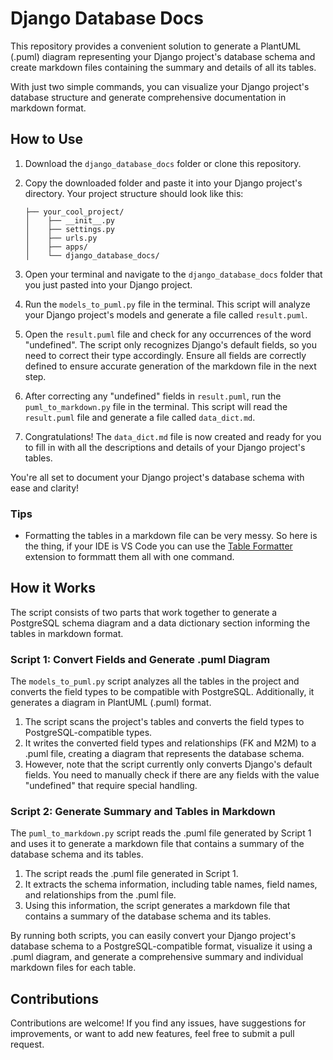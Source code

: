 # Django Database Docs

This repository provides a convenient solution to generate a PlantUML (.puml) diagram representing your Django project's database schema and create markdown files containing the summary and details of all its tables.

With just two simple commands, you can visualize your Django project's database structure and generate comprehensive documentation in markdown format.

## How to Use

1. Download the `django_database_docs` folder or clone this repository.

2. Copy the downloaded folder and paste it into your Django project's directory. Your project structure should look like this:

    ```
    ├── your_cool_project/
    │    ├── __init__.py
    │    ├── settings.py
    │    ├── urls.py
    │    ├── apps/
    │    └── django_database_docs/
    ```

3. Open your terminal and navigate to the `django_database_docs` folder that you just pasted into your Django project.

4. Run the `models_to_puml.py` file in the terminal. This script will analyze your Django project's models and generate a file called `result.puml`.

5. Open the `result.puml` file and check for any occurrences of the word "undefined". The script only recognizes Django's default fields, so you need to correct their type accordingly. Ensure all fields are correctly defined to ensure accurate generation of the markdown file in the next step.

6. After correcting any "undefined" fields in `result.puml`, run the `puml_to_markdown.py` file in the terminal. This script will read the `result.puml` file and generate a file called `data_dict.md`.

7. Congratulations! The `data_dict.md` file is now created and ready for you to fill in with all the descriptions and details of your Django project's tables.

You're all set to document your Django project's database schema with ease and clarity!

  
  ### Tips
  - Formatting the tables in a markdown file can be very messy. So here is the thing, if your IDE is VS Code you can use the [Table Formatter](https://marketplace.visualstudio.com/items?itemName=shuworks.vscode-table-formatter) extension to formmatt them all with one command.

## How it Works

The script consists of two parts that work together to generate a PostgreSQL schema diagram and a data dictionary section informing the tables in markdown format.

### Script 1: Convert Fields and Generate .puml Diagram

The `models_to_puml.py` script analyzes all the tables in the project and converts the field types to be compatible with PostgreSQL. Additionally, it generates a diagram in PlantUML (.puml) format.

1. The script scans the project's tables and converts the field types to PostgreSQL-compatible types.
2. It writes the converted field types and relationships (FK and M2M) to a .puml file, creating a diagram that represents the database schema.
3. However, note that the script currently only converts Django's default fields. You need to manually check if there are any fields with the value "undefined" that require special handling.

### Script 2: Generate Summary and Tables in Markdown

The `puml_to_markdown.py` script reads the .puml file generated by Script 1 and uses it to generate a markdown file that contains a summary of the database schema and its tables.

1. The script reads the .puml file generated in Script 1.
2. It extracts the schema information, including table names, field names, and relationships from the .puml file.
3. Using this information, the script generates a markdown file that contains a summary of the database schema and its tables.

By running both scripts, you can easily convert your Django project's database schema to a PostgreSQL-compatible format, visualize it using a .puml diagram, and generate a comprehensive summary and individual markdown files for each table.



## Contributions

Contributions are welcome! If you find any issues, have suggestions for improvements, or want to add new features, feel 
free to submit a pull request.
